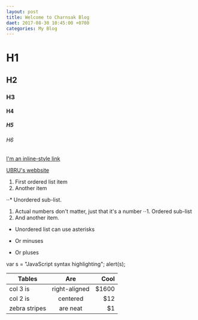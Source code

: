 ```yaml
---
layout: post
title: Welcome to Charnsak Blog
daet: 2017-08-30 10:45:00 +0700
categories: My Blog
---
```


# H1
## H2
### H3
#### H4
##### H5
###### H6

[I'm an inline-style link](https://www.google.com)

[UBRU's webbsite](http://wwww.ubru.ac.th)

1. First ordered list item
2. Another item

⋅⋅* Unordered sub-list. 
1. Actual numbers don't matter, just that it's a number
⋅⋅1. Ordered sub-list
4. And another item.

* Unordered list can use asterisks
- Or minuses
+ Or pluses

[logo]: https://github.com/adam-p/markdown-here/raw/master/src/common/images/icon48.png "Logo Title Text 2"
var s = "JavaScript syntax highlighting";
alert(s);

| Tables        | Are           | Cool  |
| ------------- |:-------------:| -----:|
| col 3 is      | right-aligned | $1600 |
| col 2 is      | centered      |   $12 |
| zebra stripes | are neat      |    $1 |

